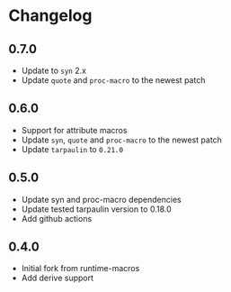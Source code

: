 # Changelog

## 0.7.0

* Update to `syn` 2.x
* Update `quote` and `proc-macro` to the newest patch

## 0.6.0

* Support for attribute macros
* Update `syn`, `quote` and `proc-macro` to the newest patch
* Update `tarpaulin` to `0.21.0`

## 0.5.0

* Update syn and proc-macro dependencies
* Update tested tarpaulin version to 0.18.0
* Add github actions

## 0.4.0

* Initial fork from runtime-macros
* Add derive support
